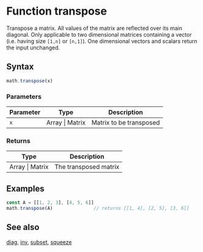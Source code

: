 <!-- Note: This file is automatically generated from source code comments. Changes made in this file will be overridden. -->
# Function transpose
Transpose a matrix. All values of the matrix are reflected over its
main diagonal. Only applicable to two dimensional matrices containing
a vector (i.e. having size `[1,n]` or `[n,1]`). One dimensional
vectors and scalars return the input unchanged.
## Syntax
```js
math.transpose(x)
```
### Parameters
Parameter | Type | Description
--------- | ---- | -----------
`x` | Array &#124; Matrix | Matrix to be transposed
### Returns
Type | Description
---- | -----------
Array &#124; Matrix | The transposed matrix
## Examples
```js
const A = [[1, 2, 3], [4, 5, 6]]
math.transpose(A)               // returns [[1, 4], [2, 5], [3, 6]]
```
## See also
[diag](diag.md),
[inv](inv.md),
[subset](subset.md),
[squeeze](squeeze.md)
